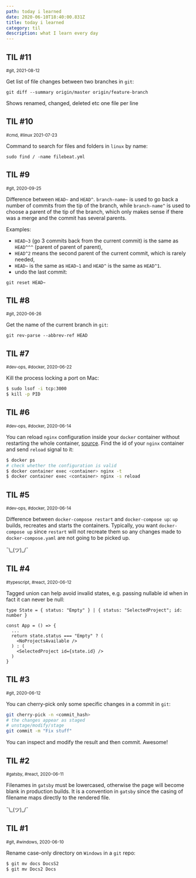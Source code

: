 ```yaml
---
path: today i learned
date: 2020-06-10T18:40:00.831Z
title: today i learned
category: til
description: what I learn every day
---
```


## TIL #11

<small> #git, </small><small>2021-08-12</small>

Get list of file changes between two branches in `git`:

```
git diff --summary origin/master origin/feature-branch
```
Shows renamed, changed, deleted etc one file per line

## TIL #10

<small> #cmd, #linux </small><small>2021-07-23</small>

Command to search for files and folders in `linux` by name:

```
sudo find / -name filebeat.yml
```

## TIL #9

<small> #git, </small><small>2020-09-25</small>

Difference between `HEAD~` and `HEAD^`.
`branch-name~` is used to go back a number of commits from the tip of the branch, while `branch-name^` is used to choose a parent of the tip of the branch, which only makes sense if there was a merge and the commit has several parents.

Examples:

- `HEAD~3` (go 3 commits back from the current commit) is the same as `HEAD^^^` (parent of parent of parent),
- `HEAD^2` means the second parent of the current commit, which is rarely needed,
- `HEAD~` is the same as `HEAD~1` and `HEAD^` is the same as `HEAD^1`.
- undo the last commit:

```
git reset HEAD~
```

## TIL #8

<small> #git, </small><small>2020-06-26</small>

Get the name of the current branch in `git`:

```
git rev-parse --abbrev-ref HEAD
```

## TIL #7

<small> #dev-ops, #docker, </small><small>2020-06-22</small>

Kill the process locking a port on Mac:

```sh
$ sudo lsof -i tcp:3000
$ kill -p PID
```

## TIL #6

<small> #dev-ops, #docker, </small><small>2020-06-14</small>

You can reload `nginx` configuration inside your `docker` container without restarting the whole container, [source](https://www.shellhacks.com/docker-reload-nginx-inside-container/). Find the id of your `nginx` container and send `reload` signal to it:

```sh
$ docker ps
# check whether the configuration is valid
$ docker container exec <container> nginx -t
$ docker container exec <container> nginx -s reload
```

## TIL #5

<small> #dev-ops, #docker, </small><small>2020-06-14</small>

Difference between `docker-compose restart` and `docker-compose up`: `up` builds, recreates and starts the containers. Typically, you want `docker-compose up` since `restart` will not recreate them so any changes made to `docker-compose.yaml` are not going to be picked up.

¯\\\_(ツ)\_/¯

## TIL #4

<small> #typescript, #react, </small><small>2020-06-12</small>

Tagged union can help avoid invalid states, e.g. passing nullable id when in fact it can never be null:

```tsx
type State = { status: "Empty" } | { status: "SelectedProject"; id: number }

const App = () => {
  ...
  return state.status === "Empty" ? (
    <NoProjectsAvailable />
  ) : (
    <SelectedProject id={state.id} />
  )
}
```

## TIL #3

<small> #git, </small><small>2020-06-12</small>

You can cherry-pick only some specific changes in a commit in `git`:

```sh
git cherry-pick -n <commit_hash>
# the changes appear as staged
# unstage/modify/stage
git commit -m "Fix stuff"
```

You can inspect and modify the result and then commit. Awesome!

## TIL #2

<small> #gatsby, #react, </small><small>2020-06-11</small>

Filenames in `gatsby` must be lowercased, otherwise the page will become blank in production builds. It is a convention in `gatsby` since the casing of filename maps directly to the rendered file.

¯\\\_(ツ)\_/¯

## TIL #1

<small> #git, #windows, </small><small>2020-06-10</small>

Rename case-only directory on `Windows` in a `git` repo:

```sh
$ git mv docs DocsS2
$ git mv Docs2 Docs
```
